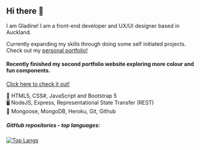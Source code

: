 ## Hi there 🤠

I am Gladine! I am a front-end developer and UX/UI designer based in Auckland.

Currently expanding my skills through doing some self initiated projects. 
Check out my [personal portfolio!](https://gladinedev.herokuapp.com/)

#### Recently finished my second portfolio website exploring more colour and fun components.
[Click here to check it out!](https://gladinedev.herokuapp.com/)

🎨 HTML5, CSS#, JavaScript and Bootstrap 5 <br>
🖥️ NodeJS, Express, Representational State Transfer (REST) <br>
📙 Mongoose, MongoDB, Heroku, Git, Github

##### GitHub repositories - top languages:

[![Top Langs](https://github-readme-stats.vercel.app/api/top-langs/?username=hannah-eichelsdoerfer&layout=compact&count_private=true&langs_count=8&hide_title=true)](https://github.com/gladinestrydom?tab=repositories)


<!---
gladinestrydom/gladinestrydom is a ✨ special ✨ repository because its `README.md` (this file) appears on your GitHub profile.
You can click the Preview link to take a look at your changes.
--->
